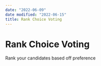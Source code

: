 ```yaml
---
date: "2022-06-09"
date modified: "2022-06-15"
title: Rank Choice Voting
---
```


# Rank Choice Voting
Rank your candidates based off preference
